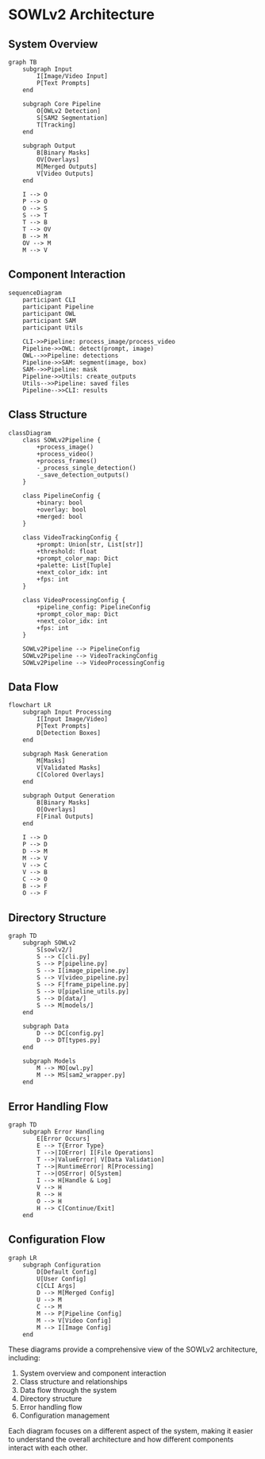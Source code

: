 # SOWLv2 Architecture

## System Overview

```mermaid
graph TB
    subgraph Input
        I[Image/Video Input]
        P[Text Prompts]
    end

    subgraph Core Pipeline
        O[OWLv2 Detection]
        S[SAM2 Segmentation]
        T[Tracking]
    end

    subgraph Output
        B[Binary Masks]
        OV[Overlays]
        M[Merged Outputs]
        V[Video Outputs]
    end

    I --> O
    P --> O
    O --> S
    S --> T
    T --> B
    T --> OV
    B --> M
    OV --> M
    M --> V
```

## Component Interaction

```mermaid
sequenceDiagram
    participant CLI
    participant Pipeline
    participant OWL
    participant SAM
    participant Utils

    CLI->>Pipeline: process_image/process_video
    Pipeline->>OWL: detect(prompt, image)
    OWL-->>Pipeline: detections
    Pipeline->>SAM: segment(image, box)
    SAM-->>Pipeline: mask
    Pipeline->>Utils: create_outputs
    Utils-->>Pipeline: saved files
    Pipeline-->>CLI: results
```

## Class Structure

```mermaid
classDiagram
    class SOWLv2Pipeline {
        +process_image()
        +process_video()
        +process_frames()
        -_process_single_detection()
        -_save_detection_outputs()
    }

    class PipelineConfig {
        +binary: bool
        +overlay: bool
        +merged: bool
    }

    class VideoTrackingConfig {
        +prompt: Union[str, List[str]]
        +threshold: float
        +prompt_color_map: Dict
        +palette: List[Tuple]
        +next_color_idx: int
        +fps: int
    }

    class VideoProcessingConfig {
        +pipeline_config: PipelineConfig
        +prompt_color_map: Dict
        +next_color_idx: int
        +fps: int
    }

    SOWLv2Pipeline --> PipelineConfig
    SOWLv2Pipeline --> VideoTrackingConfig
    SOWLv2Pipeline --> VideoProcessingConfig
```

## Data Flow

```mermaid
flowchart LR
    subgraph Input Processing
        I[Input Image/Video]
        P[Text Prompts]
        D[Detection Boxes]
    end

    subgraph Mask Generation
        M[Masks]
        V[Validated Masks]
        C[Colored Overlays]
    end

    subgraph Output Generation
        B[Binary Masks]
        O[Overlays]
        F[Final Outputs]
    end

    I --> D
    P --> D
    D --> M
    M --> V
    V --> C
    V --> B
    C --> O
    B --> F
    O --> F
```

## Directory Structure

```mermaid
graph TD
    subgraph SOWLv2
        S[sowlv2/]
        S --> C[cli.py]
        S --> P[pipeline.py]
        S --> I[image_pipeline.py]
        S --> V[video_pipeline.py]
        S --> F[frame_pipeline.py]
        S --> U[pipeline_utils.py]
        S --> D[data/]
        S --> M[models/]
    end

    subgraph Data
        D --> DC[config.py]
        D --> DT[types.py]
    end

    subgraph Models
        M --> MO[owl.py]
        M --> MS[sam2_wrapper.py]
    end
```

## Error Handling Flow

```mermaid
graph TD
    subgraph Error Handling
        E[Error Occurs]
        E --> T{Error Type}
        T -->|IOError| I[File Operations]
        T -->|ValueError| V[Data Validation]
        T -->|RuntimeError| R[Processing]
        T -->|OSError| O[System]
        I --> H[Handle & Log]
        V --> H
        R --> H
        O --> H
        H --> C[Continue/Exit]
    end
```

## Configuration Flow

```mermaid
graph LR
    subgraph Configuration
        D[Default Config]
        U[User Config]
        C[CLI Args]
        D --> M[Merged Config]
        U --> M
        C --> M
        M --> P[Pipeline Config]
        M --> V[Video Config]
        M --> I[Image Config]
    end
```

These diagrams provide a comprehensive view of the SOWLv2 architecture, including:
1. System overview and component interaction
2. Class structure and relationships
3. Data flow through the system
4. Directory structure
5. Error handling flow
6. Configuration management

Each diagram focuses on a different aspect of the system, making it easier to understand the overall architecture and how different components interact with each other. 